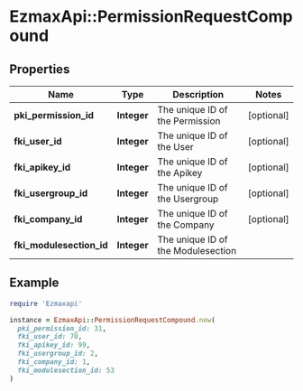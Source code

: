 # EzmaxApi::PermissionRequestCompound

## Properties

| Name | Type | Description | Notes |
| ---- | ---- | ----------- | ----- |
| **pki_permission_id** | **Integer** | The unique ID of the Permission | [optional] |
| **fki_user_id** | **Integer** | The unique ID of the User | [optional] |
| **fki_apikey_id** | **Integer** | The unique ID of the Apikey | [optional] |
| **fki_usergroup_id** | **Integer** | The unique ID of the Usergroup | [optional] |
| **fki_company_id** | **Integer** | The unique ID of the Company | [optional] |
| **fki_modulesection_id** | **Integer** | The unique ID of the Modulesection |  |

## Example

```ruby
require 'Ezmaxapi'

instance = EzmaxApi::PermissionRequestCompound.new(
  pki_permission_id: 31,
  fki_user_id: 70,
  fki_apikey_id: 99,
  fki_usergroup_id: 2,
  fki_company_id: 1,
  fki_modulesection_id: 53
)
```

